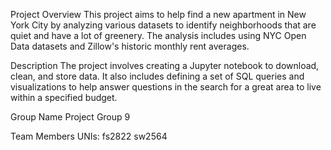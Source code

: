 Project Overview
This project aims to help find a new apartment in New York City by analyzing various datasets to identify neighborhoods that are quiet and have a lot of greenery. The analysis includes using NYC Open Data datasets and Zillow's historic monthly rent averages.

Description
The project involves creating a Jupyter notebook to download, clean, and store data. It also includes defining a set of SQL queries and visualizations to help answer questions in the search for a great area to live within a specified budget.

Group Name
Project Group 9

Team Members
UNIs: fs2822 sw2564
